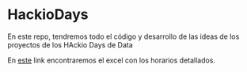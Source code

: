 # HackioDays

En este repo, tendremos todo el código y desarrollo de las ideas de los proyectos de los HAckio Days de Data

En [este](https://docs.google.com/spreadsheets/d/1icqE5sPd6g0g4l3gUSfVBTsYbGGPn98gY6HMIinEihA/edit#gid=0) link encontraremos el excel con los horarios detallados. 